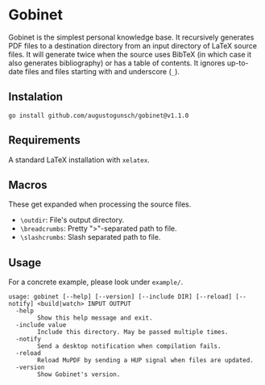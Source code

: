 # Gobinet
Gobinet is the simplest personal knowledge base. It recursively generates PDF
files to a destination directory from an input directory of LaTeX source files.
It will generate twice when the source uses BibTeX (in which case it also
generates bibliography) or has a table of contents. It ignores up-to-date
files and files starting with and underscore (`_`).

## Instalation
```
go install github.com/augustogunsch/gobinet@v1.1.0
```

## Requirements
A standard LaTeX installation with `xelatex`.

## Macros
These get expanded when processing the source files.
 - `\outdir`: File's output directory.
 - `\breadcrumbs`: Pretty ">"-separated path to file.
 - `\slashcrumbs`: Slash separated path to file.

## Usage
For a concrete example, please look under `example/`.
```
usage: gobinet [--help] [--version] [--include DIR] [--reload] [--notify] <build|watch> INPUT OUTPUT
  -help
    	Show this help message and exit.
  -include value
    	Include this directory. May be passed multiple times.
  -notify
    	Send a desktop notification when compilation fails.
  -reload
    	Reload MuPDF by sending a HUP signal when files are updated.
  -version
    	Show Gobinet's version.
```
